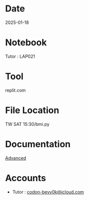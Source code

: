 # Date
2025-01-18

# Notebook
Tutor : LAP021

# Tool
replit.com

# File Location
TW SAT 15:30/bmi.py

# Documentation
[Advanced](https://drive.google.com/drive/folders/1qMt0LIQJGqq4-YeVG7vfNzHnJcpOfjEk?usp=drive_link)

# Accounts
- Tutor : codon-bevy0k@icloud.com
